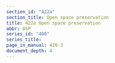 ```yaml
---
section_id: "422a"
section_title: Open space preservation
title: 422a Open space preservation
abbr: OSP
series_id: "400"
series_title: 
page_in_manual: 420-3
document_depth: 4
---
```

